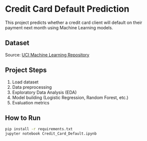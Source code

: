 
# Credit Card Default Prediction

This project predicts whether a credit card client will default on their payment next month using Machine Learning models.

## Dataset
Source: [UCI Machine Learning Repository](https://archive.ics.uci.edu/ml/datasets/default+of+credit+card+clients)

## Project Steps
1. Load dataset
2. Data preprocessing
3. Exploratory Data Analysis (EDA)
4. Model building (Logistic Regression, Random Forest, etc.)
5. Evaluation metrics

## How to Run
```bash
pip install -r requirements.txt
jupyter notebook Credit_Card_Default.ipynb

